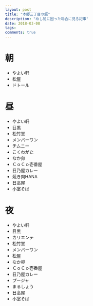 ```yaml
---
layout: post
title: "本郷三丁目の飯"
description: "めし処に困った場合に見る記事"
date: 2018-03-08
tags: 
comments: true
---
```


# 朝
- やよい軒
- 松屋
- ドトール

# 昼
- やよい軒
- 目黒
- 松竹堂
- メンバーワン
- チムニー
- こくわがた
- なか卯
- ＣｏＣｏ壱番屋
- 日乃屋カレー
- 焼き肉HANA
- 日高屋
- 小室そば

# 夜
- やよい軒
- 目黒
- カリエンテ
- 松竹堂
- メンバーワン
- 松屋
- なか卯
- ＣｏＣｏ壱番屋
- 日乃屋カレー
- プージャ
- まるしょう
- 日高屋
- 小室そば